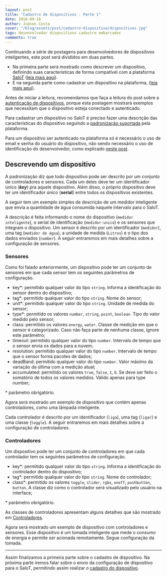 ```yaml
---
layout: post
title: "Cadastro de dispositivos - Parte 1"
date: 2018-09-16
author: Judson Costa
cover: "/blog/assets/post/cadastro-dispositivo/dispositivos.jpg"
tags: desenvolvedor dispositivos cadastro embarcados
comments: true
---
```


Continuando a série de postagens para desenvolvedores de dispositivos inteligentes, este post será divididos em duas partes.

  * Na primeira parte será mostrado como descrever um dispositivo, definindo suas características de forma compatível com a plataforma [SaIoT](https://saiot.ect.ufrn.br) ([leia mais aqui](/blog/2018/08/20/padronizacao-comunicacao.html)).
  * E na segunda parte como cadastrar um dispositivo na plataforma, ([leia mais aqui](/blog/2018/09/16/cadastro-dispositivo-parte-2.html)).

Antes de iniciar a leitura, recomendamos que faça a leitura do post sobre a [autenticação de dispositivos](/blog/2018/09/15/autenticacao-dispositivo.html), porque esta postagem mostrará exemplos que necessitam que o dispositivo esteja conectado e autenticado.

Para cadastrar um dispositivo no SaIoT é preciso fazer uma descrição das características do dispositivo seguindo a [padronização suportada](/blog/2018/08/20/padronizacao-comunicacao.html) pela plataforma.

Para um dispositivo ser autenticado na plataforma só é necessário o uso de email e senha do usuário do dispositivo, não sendo necessário o uso de identificação do desenvolvedor, como explicado [neste post](/blog/2018/09/15/autenticacao-dispositivo.html).

## Descrevendo um dispositivo

A padronização diz que todo dispositivo pode ser descrito por um conjunto de controladores e sensores. Cada um deles deve ter um identificador único (**_key_**) pra aquele dispositivo. Além disso, o próprio dispositivo deve ter um identificador único (**serial**) entre todos os dispositivos existentes.

A seguir tem um exemplo simples de descrição de um medidor inteligente que envia a quantidade de água consumida naquele intervalo para o SaIoT.

<script src="https://gist.github.com/judsonc/bfba690ccdea36a703628eed3e5158b0.js"></script>

A descrição é feita informando o nome do dispositivo (`medidor inteligente`), o serial de identificação (`medidor-unico`) e os sensores que integram o dispositivo. Um sensor é descrito por um identificador (`medidor`), uma tag (`medidor de água`), a unidade de medida (`Litros`) e o tipo dos dados enviados (`number`). A seguir entraremos em mais detalhes sobre a configuração de sensores.

### Sensores

Como foi falado anteriormente, um dispositivo pode ter um conjunto de sensores em que cada sensor tem os seguintes parâmetros de configuração.

  * key*: permitido qualquer valor do tipo `string`. Informa a identificação do sensor dentro do dispositivo;
  * tag*: permitido qualquer valor do tipo `string`. Nome do sensor;
  * unit*: permitido qualquer valor do tipo `string`. Unidade de medida do sensor;
  * type*: permitido os valores `number`, `string`, `point`, `boolean`. Tipo do valor medido pelo sensor;
  * class: permitido os valores `energy`, `water`. Classe de medição em que o sensor é categorizado. Caso não faça parte de nenhuma classe, ignore este parâmetro;
  * timeout: permitido qualquer valor do tipo `number`. Intervalo de tempo que o sensor envia os dados para a nuvem;
  * resolution: permitido qualquer valor do tipo `number`. Intervalo de tempo que o sensor forma pacotes de dados;
  * deadBand: permitido qualquer valor do tipo `number`. Valor máximo da variação da última com a medição atual;
  * accumulated: permitido os valores `true`, `false`, `1`, `0`. Se deve ser feito o somatório de todos os valores medidos. Válido apenas para type number;

<span style="font-size:14px">\* parâmetro obrigatório.</span>

Agora será mostrado um exemplo de dispositivo que contém apenas controladores, como uma lâmpada inteligente.

<script src="https://gist.github.com/judsonc/e8e12751571c03c509cd72cbce8d2a62.js"></script>

Cada controlador é descrito por um identificador (`liga`), uma tag (`ligar`) e uma classe (`toggle`). A seguir entraremos em mais detalhes sobre a configuração de controladores.

### Controladores

Um dispositivo pode ter um conjunto de controladores em que cada controlador tem os seguintes parâmetros de configuração.

  * key*: permitido qualquer valor do tipo `string`. Informa a identificação do controlador dentro do dispositivo;
  * tag*: permitido qualquer valor do tipo `string`. Nome do controlador;
  * class*: permitido os valores `toggle`, `slider`, `rgbx`, `onoff`, `pushbutton`, `button`. A classe diz como o controlador será visualizado pelo usuário na interface;

<span style="font-size:14px">\* parâmetro obrigatório.</span>

As classes de controladores apresentam alguns detalhes que são mostrado em [Controladores](/blog/2018/09/18/controladores.html).

Agora será mostrado um exemplo de dispositivo com controladores e sensores. Esse dispositivo é um tomada inteligente que mede o consumo de energia e permite ser acionada remotamente. Segue configuração da tomada.

<script src="https://gist.github.com/judsonc/12f9d5e427d6ebefc0b2b7c7e1a1adb5.js"></script>

<hr>

Assim finalizamos a primeira parte sobre o cadastro de dispositivo. Na próxima parte iremos falar sobre o envio da configuração de dispositivo para o SaIoT, permitindo assim realizar o [cadastro do dispositivo](/blog/2018/09/16/cadastro-dispositivo-parte-2.html).